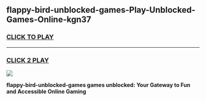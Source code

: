
## flappy-bird-unblocked-games-Play-Unblocked-Games-Online-kgn37
<h3>
<a href="https://premium76.site?title=flappy-bird-unblocked-games&ref=25A">CLICK TO PLAY</a></h3>
<hr>

<h3>
<a href="https://premium76.site?title=flappy-bird-unblocked-games&ref=25A">CLICK 2 PLAY</a>
  
</h3>

<a href="https://premium76.site?title=flappy-bird-unblocked-games&ref=25A"><img src="https://clearcache.store/games.png"></a>


**flappy-bird-unblocked-games games unblocked: Your Gateway to Fun and Accessible Online Gaming**
